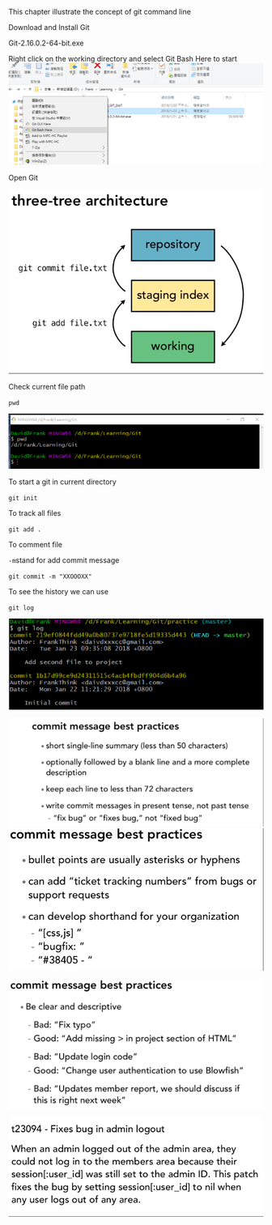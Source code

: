 This chapter illustrate the concept of git command line

Download and Install Git

Git-2.16.0.2-64-bit.exe

Right click on the working directory and select Git Bash Here to start![](/assets/OpenGitBash)

Open Git 

![](/assets/import3.png)

Check current file path

`pwd`

![](/assets/import6.png)

To start a git in current directory

`git init`

To track all files

`git add .`

To comment file

`-m`stand for add commit message

`git commit -m "XXOOOXX"`

To see the history we can use

`git log`

![](/assets/gitLog.png)

![](/assets/import.png)![](/assets/import2.png)

![](/assets/import4.png)

![](/assets/import5.png)

